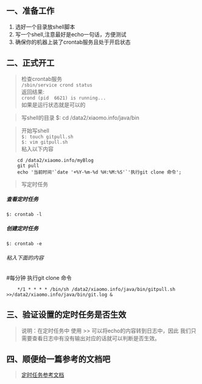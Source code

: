 <!--
author: 小莫
date: 2016-05-11
title: linux下使用定时器跑任务
tags: linux
category: linux的crontab
status: publish
summary: 我打算把github的代码用jenkins实时同步到线上，但是因为买的阿里云是个学习机内存太小容易跌机，因此打算使用linux的定时任务来做同步。
-->

## 一、准备工作  ##
1. 选好一个目录放shell脚本
2. 写一个shell,注意最好是echo一句话，方便测试
3. 确保你的机器上装了crontab服务且处于开启状态

## 二、正式开工 ##
>检查crontab服务  
`/sbin/service crond status `  
返回结果:  
 `crond (pid  6621) is running...`  
如果是运行状态就是可以的  

>写shell的目录 
$: cd /data2/xiaomo.info/java/bin  

> 开始写shell   
`$: touch gitpull.sh`  
`$: vim gitpull.sh `  
粘入以下内容  
```	#!/bin/sh  
    cd /data2/xiaomo.info/myBlog  
    git pull  
    echo '当前时间'`date '+%Y-%m-%d %H:%M:%S'`'执行git clone 命令';
```

>写定时任务
##### 查看定时任务  
`$: crontab -l`
##### 创建定时任务  
`$: crontab -e `
###### 粘入下面的内容  

#每分钟 执行git clone 命令
```
	*/1 * * * * /bin/sh /data2/xiaomo.info/java/bin/gitpull.sh >>/data2/xiaomo.info/java/bin/git.log &
```

## 三、验证设置的定时任务是否生效 ##
>说明：在定时任务中 使用 >> 可以将echo的内容转到日志中，因此 我们只需要查看日志中有没有输出对应的话就可以判断是否生效。

## 四、顺便给一篇参考的文档吧 ## 
>[定时任务参考文档](http://www.cnblogs.com/joer/archive/2010/09/23/1841240.html)